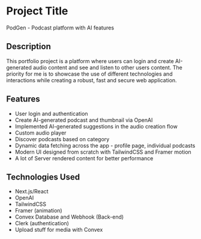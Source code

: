 # Project Title
PodGen - Podcast platform with AI features

## Description
This portfolio project is a platform where users can login and create AI-generated audio content and see and listen to other users content.
The priority for me is to showcase the use of different technologies and interactions while creating a robust, fast and secure web application.

## Features
* User login and authentication
* Create AI-generated podcast and thumbnail via OpenAI
* Implemented AI-generated suggestions in the audio creation flow
* Custom audio player
* Discover podcasts based on category
* Dynamic data fetching across the app - profile page, individual podcasts
* Modern UI designed from scratch with TailwindCSS and Framer motion
* A lot of Server rendered content for better performance

## Technologies Used
* Next.js/React
* OpenAI
* TailwindCSS
* Framer (animation)
* Convex Database and Webhook (Back-end)
* Clerk (authentication)
* Upload stuff for media with Convex
